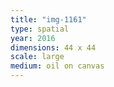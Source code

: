 ```yaml
---
title: "img-1161"
type: spatial
year: 2016
dimensions: 44 x 44
scale: large
medium: oil on canvas
---
```

